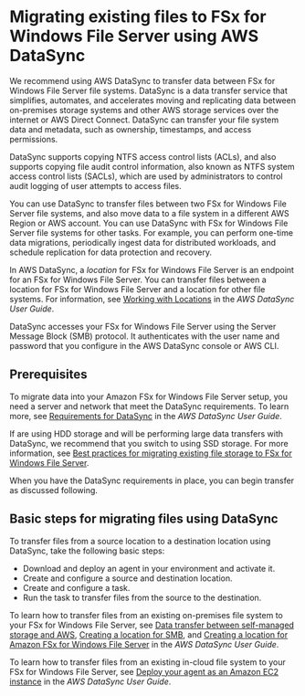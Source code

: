 # Migrating existing files to FSx for Windows File Server using AWS DataSync<a name="migrate-files-to-fsx-datasync"></a>

We recommend using AWS DataSync to transfer data between FSx for Windows File Server file systems\. DataSync is a data transfer service that simplifies, automates, and accelerates moving and replicating data between on\-premises storage systems and other AWS storage services over the internet or AWS Direct Connect\. DataSync can transfer your file system data and metadata, such as ownership, timestamps, and access permissions\.

DataSync supports copying NTFS access control lists \(ACLs\), and also supports copying file audit control information, also known as NTFS system access control lists \(SACLs\), which are used by administrators to control audit logging of user attempts to access files\.

You can use DataSync to transfer files between two FSx for Windows File Server file systems, and also move data to a file system in a different AWS Region or AWS account\. You can use DataSync with FSx for Windows File Server file systems for other tasks\. For example, you can perform one\-time data migrations, periodically ingest data for distributed workloads, and schedule replication for data protection and recovery\.

In AWS DataSync, a *location* for FSx for Windows File Server is an endpoint for an FSx for Windows File Server\. You can transfer files between a location for FSx for Windows File Server and a location for other file systems\. For information, see [Working with Locations](https://docs.aws.amazon.com/datasync/latest/userguide/working-with-locations.html) in the *AWS DataSync User Guide*\.

DataSync accesses your FSx for Windows File Server using the Server Message Block \(SMB\) protocol\. It authenticates with the user name and password that you configure in the AWS DataSync console or AWS CLI\.

## Prerequisites<a name="migrate-data-sync-prereq"></a>

To migrate data into your Amazon FSx for Windows File Server setup, you need a server and network that meet the DataSync requirements\. To learn more, see [Requirements for DataSync](https://docs.aws.amazon.com/datasync/latest/userguide/requirements.html) in the *AWS DataSync User Guide*\.

If are using HDD storage and will be performing large data transfers with DataSync, we recommend that you switch to using SSD storage\. For more information, see [Best practices for migrating existing file storage to FSx for Windows File Server](migrate-files-fsx.md#migrate-best-practices)\.

When you have the DataSync requirements in place, you can begin transfer as discussed following\.

## Basic steps for migrating files using DataSync<a name="migrate-data-sync-basic-steps"></a>

To transfer files from a source location to a destination location using DataSync, take the following basic steps:
+ Download and deploy an agent in your environment and activate it\.
+ Create and configure a source and destination location\.
+ Create and configure a task\.
+ Run the task to transfer files from the source to the destination\.

To learn how to transfer files from an existing on\-premises file system to your FSx for Windows File Server, see [Data transfer between self\-managed storage and AWS](https://docs.aws.amazon.com/datasync/latest/userguide/how-datasync-works.html#onprem-aws), [Creating a location for SMB](https://docs.aws.amazon.com/datasync/latest/userguide/create-smb-location.html), and [Creating a location for Amazon FSx for Windows File Server](https://docs.aws.amazon.com/datasync/latest/userguide/create-fsx-location.html) in the *AWS DataSync User Guide*\.

To learn how to transfer files from an existing in\-cloud file system to your FSx for Windows File Server, see [Deploy your agent as an Amazon EC2 instance](https://docs.aws.amazon.com/datasync/latest/userguide/deploy-agents.html#ec2-deploy-agent) in the *AWS DataSync User Guide*\.  
